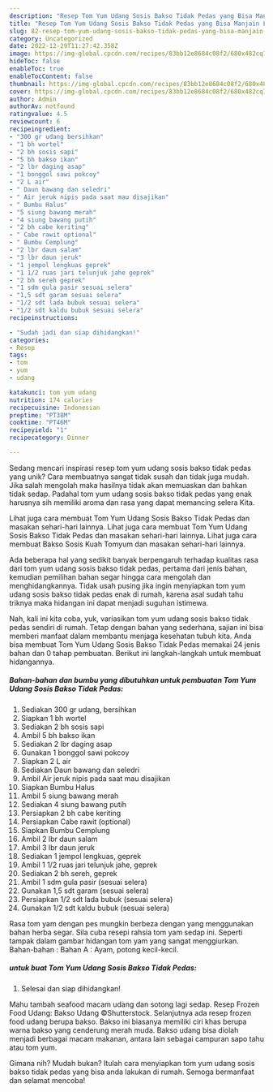 ```yaml
---
description: "Resep Tom Yum Udang Sosis Bakso Tidak Pedas yang Bisa Manjain Lidah"
title: "Resep Tom Yum Udang Sosis Bakso Tidak Pedas yang Bisa Manjain Lidah"
slug: 82-resep-tom-yum-udang-sosis-bakso-tidak-pedas-yang-bisa-manjain-lidah
category: Uncategorized
date: 2022-12-29T11:27:42.358Z
image: https://img-global.cpcdn.com/recipes/83bb12e8684c08f2/680x482cq70/tom-yum-udang-sosis-bakso-tidak-pedas-foto-resep-utama.jpg
hideToc: false
enableToc: true
enableTocContent: false
thumbnail: https://img-global.cpcdn.com/recipes/83bb12e8684c08f2/680x482cq70/tom-yum-udang-sosis-bakso-tidak-pedas-foto-resep-utama.jpg
cover: https://img-global.cpcdn.com/recipes/83bb12e8684c08f2/680x482cq70/tom-yum-udang-sosis-bakso-tidak-pedas-foto-resep-utama.jpg
author: Admin
authorAv: notfound
ratingvalue: 4.5
reviewcount: 6
recipeingredient:
- "300 gr udang bersihkan"
- "1 bh wortel"
- "2 bh sosis sapi"
- "5 bh bakso ikan"
- "2 lbr daging asap"
- "1 bonggol sawi pokcoy"
- "2 L air"
- " Daun bawang dan seledri"
- " Air jeruk nipis pada saat mau disajikan"
- " Bumbu Halus"
- "5 siung bawang merah"
- "4 siung bawang putih"
- "2 bh cabe keriting"
- " Cabe rawit optional"
- " Bumbu Cemplung"
- "2 lbr daun salam"
- "3 lbr daun jeruk"
- "1 jempol lengkuas geprek"
- "1 1/2 ruas jari telunjuk jahe geprek"
- "2 bh sereh geprek"
- "1 sdm gula pasir sesuai selera"
- "1,5 sdt garam sesuai selera"
- "1/2 sdt lada bubuk sesuai selera"
- "1/2 sdt kaldu bubuk sesuai selera"
recipeinstructions:

- "Sudah jadi dan siap dihidangkan!"
categories:
- Resep
tags:
- tom
- yum
- udang

katakunci: tom yum udang 
nutrition: 174 calories
recipecuisine: Indonesian
preptime: "PT38M"
cooktime: "PT46M"
recipeyield: "1"
recipecategory: Dinner

---
```





Sedang mencari inspirasi resep tom yum udang sosis bakso tidak pedas yang unik? Cara membuatnya sangat tidak susah dan tidak juga mudah. Jika salah mengolah maka hasilnya tidak akan memuaskan dan bahkan tidak sedap. Padahal tom yum udang sosis bakso tidak pedas yang enak harusnya sih memiliki aroma dan rasa yang dapat memancing selera Kita.





Lihat juga cara membuat Tom Yum Udang Sosis Bakso Tidak Pedas dan masakan sehari-hari lainnya. Lihat juga cara membuat Tom Yum Udang Sosis Bakso Tidak Pedas dan masakan sehari-hari lainnya. Lihat juga cara membuat Bakso Sosis Kuah Tomyum dan masakan sehari-hari lainnya.

Ada beberapa hal yang sedikit banyak berpengaruh terhadap kualitas rasa dari tom yum udang sosis bakso tidak pedas, pertama dari jenis bahan, kemudian pemilihan bahan segar hingga cara mengolah dan menghidangkannya. Tidak usah pusing jika ingin menyiapkan tom yum udang sosis bakso tidak pedas enak di rumah, karena asal sudah tahu triknya maka hidangan ini dapat menjadi suguhan istimewa.






Nah, kali ini kita coba, yuk, variasikan tom yum udang sosis bakso tidak pedas sendiri di rumah. Tetap dengan bahan yang sederhana, sajian ini bisa memberi manfaat dalam membantu menjaga kesehatan tubuh kita. Anda bisa membuat Tom Yum Udang Sosis Bakso Tidak Pedas memakai 24 jenis bahan dan 0 tahap pembuatan. Berikut ini langkah-langkah untuk membuat hidangannya.

<!--inarticleads1-->

##### Bahan-bahan dan bumbu yang dibutuhkan untuk pembuatan Tom Yum Udang Sosis Bakso Tidak Pedas:

1. Sediakan 300 gr udang, bersihkan
1. Siapkan 1 bh wortel
1. Sediakan 2 bh sosis sapi
1. Ambil 5 bh bakso ikan
1. Sediakan 2 lbr daging asap
1. Gunakan 1 bonggol sawi pokcoy
1. Siapkan 2 L air
1. Sediakan  Daun bawang dan seledri
1. Ambil  Air jeruk nipis pada saat mau disajikan
1. Siapkan  Bumbu Halus
1. Ambil 5 siung bawang merah
1. Sediakan 4 siung bawang putih
1. Persiapkan 2 bh cabe keriting
1. Persiapkan  Cabe rawit (optional)
1. Siapkan  Bumbu Cemplung
1. Ambil 2 lbr daun salam
1. Ambil 3 lbr daun jeruk
1. Sediakan 1 jempol lengkuas, geprek
1. Ambil 1 1/2 ruas jari telunjuk jahe, geprek
1. Sediakan 2 bh sereh, geprek
1. Ambil 1 sdm gula pasir (sesuai selera)
1. Gunakan 1,5 sdt garam (sesuai selera)
1. Persiapkan 1/2 sdt lada bubuk (sesuai selera)
1. Gunakan 1/2 sdt kaldu bubuk (sesuai selera)


Rasa tom yam dengan pes mungkin berbeza dengan yang menggunakan bahan herba segar. Sila cuba resepi rahsia tom yam sedap ini. Seperti tampak dalam gambar hidangan tom yam yang sangat menggiurkan. Bahan-bahan : Bahan A : Ayam, potong kecil-kecil. 

<!--inarticleads2-->

#####  untuk buat Tom Yum Udang Sosis Bakso Tidak Pedas:


1. Selesai dan siap dihidangkan!

Mahu tambah seafood macam udang dan sotong lagi sedap. Resep Frozen Food Udang: Bakso Udang ©Shutterstock. Selanjutnya ada resep frozen food udang berupa bakso. Bakso ini biasanya memiliki ciri khas berupa warna bakso yang cenderung merah muda. Bakso udang bisa diolah menjadi berbagai macam makanan, antara lain sebagai campuran sapo tahu atau tom yum. 

Gimana nih? Mudah bukan? Itulah cara menyiapkan tom yum udang sosis bakso tidak pedas yang bisa anda lakukan di rumah. Semoga bermanfaat dan selamat mencoba!
